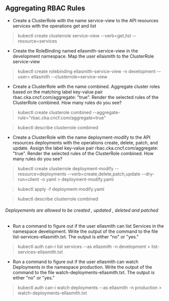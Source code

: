 ## Aggregating RBAC Rules

* Create a ClusterRole with the name service-view to the API resources services with the operations get and list

> kubectl create clusterrole service-view --verb=get,list --resource=services

* Create the RoleBinding named ellasmith-service-view in the development namespace. Map the user ellasmith to the ClusterRole service-view

> kubectl create rolebinding ellasmith-service-view -n development --user= ellasmith --clusterrole=service-view

* Create a ClusterRole with the name combined. Aggregate cluster roles based on the matching label key-value pair rbac.cka.cncf.com/aggregate: "true". Render the selected rules of the ClusterRole combined. How many rules do you see?

> kubectl create clusterole combined --aggregate-rule="rbac.cka.cncf.com/aggregate=true"

> kubectl describe clusterrole combined

* Create a ClusterRole with the name deployment-modify to the API resources deployments with the operations create, delete, patch, and update. Assign the label key-value pair rbac.cka.cncf.com/aggregate: "true". Render the selected rules of the ClusterRole combined. How many rules do you see?

> kubectl create clusterrole deployment-modify --resource=deployments --verb=create,delete,patch,update --dry-run=client -o yaml > deployment-modify.yaml

> kubectl apply -f deployment-modify.yaml

> kubectl describe clusterrole combined

<h6> Deployements are allowed to be created , updated , deleted and patched</h6>


* Run a command to figure out if the user ellasmith can list Services in the namespace development. Write the output of the command to the file list-services-ellasmith.txt. The output is either "no" or "yes."

> kubectl auth can-i list services --as ellasmith -n development > list-services-ellasmith.txt


* Run a command to figure out if the user ellasmith can watch Deployments in the namespace production. Write the output of the command to the file watch-deployments-ellasmith.txt. The output is either "no" or "yes."

> kubectl auth can-i watch deployments --as ellasmith -n production > watch-deployments-ellasmith.txt